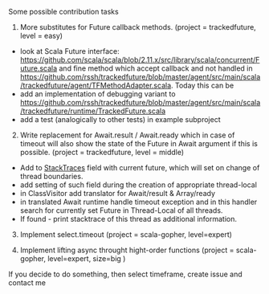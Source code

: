 
Some possible contribution tasks

 1. More substitutes for Future callback methods. (project = trackedfuture, level = easy)

  - look at Scala Future interface: https://github.com/scala/scala/blob/2.11.x/src/library/scala/concurrent/Future.scala and fine method which accept callback and not handled in https://github.com/rssh/trackedfuture/blob/master/agent/src/main/scala/trackedfuture/agent/TFMethodAdapter.scala.  Today this can be 
  - add an implementation of debugging variant to https://github.com/rssh/trackedfuture/blob/master/agent/src/main/scala/trackedfuture/runtime/TrackedFuture.scala
  - add a test (analogically to other tests) in example subproject

 2. Write replacement for Await.result / Await.ready which in case of timeout will also show the state of the
 Future in Await argument if this is possible. (project = trackedfuture, level = middle)

  - Add to [StackTraces](https://github.com/rssh/trackedfuture/blob/master/agent/src/main/scala/trackedfuture/runtime/StackTraces.scala) field with current future, which will set on change of thread boundaries.
  - add setting of such field during the creation of appropriate thread-local 
  - in ClassVisitor add translator for Await/result & Array/ready
  - in translated Await runtime handle timeout exception and in this handler search for currently
  set Future in Thread-Local of all threads.  
  - If found - print stacktrace of this thread as additional information.

 3. Implement select.timeout (project = scala-gopher, level=expert)  

 4. Implement lifting async throught hight-order functions  (project = scala-gopher, level=expert, size=big )  

If you decide to do something, then select timeframe, create issue and contact me
